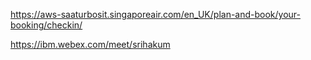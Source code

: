 
https://aws-saaturbosit.singaporeair.com/en_UK/plan-and-book/your-booking/checkin/

https://ibm.webex.com/meet/srihakum
